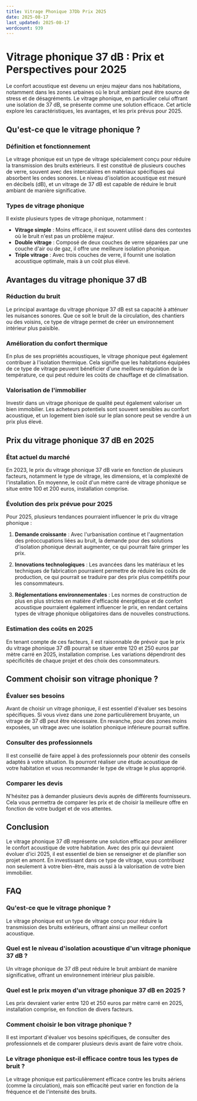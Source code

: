 ```yaml
---
title: Vitrage Phonique 37Db Prix 2025
date: 2025-08-17
last_updated: 2025-08-17
wordcount: 939
---
```


# Vitrage phonique 37 dB : Prix et Perspectives pour 2025

Le confort acoustique est devenu un enjeu majeur dans nos habitations, notamment dans les zones urbaines où le bruit ambiant peut être source de stress et de désagréments. Le vitrage phonique, en particulier celui offrant une isolation de 37 dB, se présente comme une solution efficace. Cet article explore les caractéristiques, les avantages, et les prix prévus pour 2025.

## Qu'est-ce que le vitrage phonique ?

### Définition et fonctionnement

Le vitrage phonique est un type de vitrage spécialement conçu pour réduire la transmission des bruits extérieurs. Il est constitué de plusieurs couches de verre, souvent avec des intercalaires en matériaux spécifiques qui absorbent les ondes sonores. Le niveau d'isolation acoustique est mesuré en décibels (dB), et un vitrage de 37 dB est capable de réduire le bruit ambiant de manière significative.

### Types de vitrage phonique

Il existe plusieurs types de vitrage phonique, notamment :

- **Vitrage simple** : Moins efficace, il est souvent utilisé dans des contextes où le bruit n'est pas un problème majeur.
- **Double vitrage** : Composé de deux couches de verre séparées par une couche d'air ou de gaz, il offre une meilleure isolation phonique.
- **Triple vitrage** : Avec trois couches de verre, il fournit une isolation acoustique optimale, mais à un coût plus élevé.

## Avantages du vitrage phonique 37 dB

### Réduction du bruit

Le principal avantage du vitrage phonique 37 dB est sa capacité à atténuer les nuisances sonores. Que ce soit le bruit de la circulation, des chantiers ou des voisins, ce type de vitrage permet de créer un environnement intérieur plus paisible.

### Amélioration du confort thermique

En plus de ses propriétés acoustiques, le vitrage phonique peut également contribuer à l'isolation thermique. Cela signifie que les habitations équipées de ce type de vitrage peuvent bénéficier d'une meilleure régulation de la température, ce qui peut réduire les coûts de chauffage et de climatisation.

### Valorisation de l'immobilier

Investir dans un vitrage phonique de qualité peut également valoriser un bien immobilier. Les acheteurs potentiels sont souvent sensibles au confort acoustique, et un logement bien isolé sur le plan sonore peut se vendre à un prix plus élevé.

## Prix du vitrage phonique 37 dB en 2025

### État actuel du marché

En 2023, le prix du vitrage phonique 37 dB varie en fonction de plusieurs facteurs, notamment le type de vitrage, les dimensions, et la complexité de l'installation. En moyenne, le coût d'un mètre carré de vitrage phonique se situe entre 100 et 200 euros, installation comprise.

### Évolution des prix prévue pour 2025

Pour 2025, plusieurs tendances pourraient influencer le prix du vitrage phonique :

1. **Demande croissante** : Avec l'urbanisation continue et l'augmentation des préoccupations liées au bruit, la demande pour des solutions d'isolation phonique devrait augmenter, ce qui pourrait faire grimper les prix.
   
2. **Innovations technologiques** : Les avancées dans les matériaux et les techniques de fabrication pourraient permettre de réduire les coûts de production, ce qui pourrait se traduire par des prix plus compétitifs pour les consommateurs.

3. **Réglementations environnementales** : Les normes de construction de plus en plus strictes en matière d'efficacité énergétique et de confort acoustique pourraient également influencer le prix, en rendant certains types de vitrage phonique obligatoires dans de nouvelles constructions.

### Estimation des coûts en 2025

En tenant compte de ces facteurs, il est raisonnable de prévoir que le prix du vitrage phonique 37 dB pourrait se situer entre 120 et 250 euros par mètre carré en 2025, installation comprise. Les variations dépendront des spécificités de chaque projet et des choix des consommateurs.

## Comment choisir son vitrage phonique ?

### Évaluer ses besoins

Avant de choisir un vitrage phonique, il est essentiel d'évaluer ses besoins spécifiques. Si vous vivez dans une zone particulièrement bruyante, un vitrage de 37 dB peut être nécessaire. En revanche, pour des zones moins exposées, un vitrage avec une isolation phonique inférieure pourrait suffire.

### Consulter des professionnels

Il est conseillé de faire appel à des professionnels pour obtenir des conseils adaptés à votre situation. Ils pourront réaliser une étude acoustique de votre habitation et vous recommander le type de vitrage le plus approprié.

### Comparer les devis

N'hésitez pas à demander plusieurs devis auprès de différents fournisseurs. Cela vous permettra de comparer les prix et de choisir la meilleure offre en fonction de votre budget et de vos attentes.

## Conclusion

Le vitrage phonique 37 dB représente une solution efficace pour améliorer le confort acoustique de votre habitation. Avec des prix qui devraient évoluer d'ici 2025, il est essentiel de bien se renseigner et de planifier son projet en amont. En investissant dans ce type de vitrage, vous contribuez non seulement à votre bien-être, mais aussi à la valorisation de votre bien immobilier.

## FAQ

### Qu'est-ce que le vitrage phonique ?

Le vitrage phonique est un type de vitrage conçu pour réduire la transmission des bruits extérieurs, offrant ainsi un meilleur confort acoustique.

### Quel est le niveau d'isolation acoustique d'un vitrage phonique 37 dB ?

Un vitrage phonique de 37 dB peut réduire le bruit ambiant de manière significative, offrant un environnement intérieur plus paisible.

### Quel est le prix moyen d'un vitrage phonique 37 dB en 2025 ?

Les prix devraient varier entre 120 et 250 euros par mètre carré en 2025, installation comprise, en fonction de divers facteurs.

### Comment choisir le bon vitrage phonique ?

Il est important d'évaluer vos besoins spécifiques, de consulter des professionnels et de comparer plusieurs devis avant de faire votre choix.

### Le vitrage phonique est-il efficace contre tous les types de bruit ?

Le vitrage phonique est particulièrement efficace contre les bruits aériens (comme la circulation), mais son efficacité peut varier en fonction de la fréquence et de l'intensité des bruits.